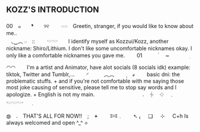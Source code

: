 ## KOZZ'S INTRODUCTION
00　๑　　❜　　୨୧　　
𓏏𓏏　Greetin, stranger, if you would like to know about me..  
　◟‿︵ 𓏼　::　　
𓎟𓎟　　I identify myself as Kozzui/Kozz, another nickname: Shiro/Lithium. I don't like some uncomfortable nicknames okay. I only like a comfortable nicknames you gave me.　　
01　　　 ๋ ㅤ⏕　　　　ִ

◠◠⠀⠀⠀I'm a artist and Animator, have alot socials (8 socials idk) example: tiktok, Twitter and Tumblr,...　
　◜　　ㅤ︵︵ ㅤ　۪　 ℯ　　
basic dni: the problematic stuffs. + and if you're not comfortable with me saying those most joke causing of sensitive, please tell me to stop say words and I apologize. + English is not my main.　　　　　　　
　   𝅄　⏆　𔓕　﹒　　𓎢𓎟𓎡   ⠀𓈒

◍　𝅄　THAT'S ALL FOR NOW!!　;　𖥔
　　𐂯﹒　　➴
₍⠀⠀❑⠀⠀⊹⠀⠀C+h Is always welcomed and open ^_^ ⟡
